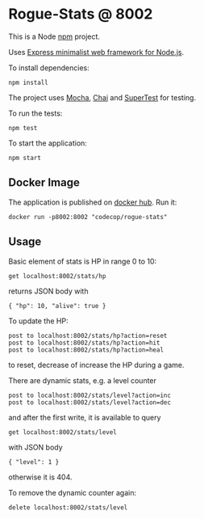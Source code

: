# Rogue-Stats @ 8002

This is a Node [npm](https://www.npmjs.com/) project.

Uses [Express minimalist web framework for Node.js](http://expressjs.com/).

To install dependencies:

    npm install

The project uses [Mocha](https://mochajs.org/), [Chai](https://www.chaijs.com/) and [SuperTest](https://github.com/visionmedia/supertest) for testing.

To run the tests:

    npm test

To start the application:

    npm start

## Docker Image

The application is published on [docker hub](https://hub.docker.com/r/codecop/rogue-stats). Run it:

    docker run -p8002:8002 "codecop/rogue-stats"

## Usage

Basic element of stats is HP in range 0 to 10:

    get localhost:8002/stats/hp

returns JSON body with

    { "hp": 10, "alive": true }

To update the HP:

    post to localhost:8002/stats/hp?action=reset
    post to localhost:8002/stats/hp?action=hit
    post to localhost:8002/stats/hp?action=heal

to reset, decrease of increase the HP during a game.

There are dynamic stats, e.g. a level counter

    post to localhost:8002/stats/level?action=inc
    post to localhost:8002/stats/level?action=dec

and after the first write, it is available to query

    get localhost:8002/stats/level

with JSON body

    { "level": 1 }

otherwise it is 404.

To remove the dynamic counter again:

    delete localhost:8002/stats/level
